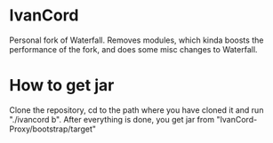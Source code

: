 # IvanCord
Personal fork of Waterfall. Removes modules, which kinda boosts the performance of the fork, and does some misc changes to Waterfall.

# How to get jar
Clone the repository, cd to the path where you have cloned it and run "./ivancord b". After everything is done, you get jar from "IvanCord-Proxy/bootstrap/target"